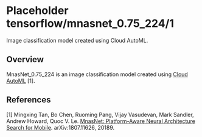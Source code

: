 # Placeholder tensorflow/mnasnet_0.75_224/1
Image classification model created using Cloud AutoML.

<!-- module-type: image-classification -->
<!-- task: image-classification -->

## Overview

MnasNet_0.75_224 is an image classification model
created using [Cloud AutoML](https://cloud.google.com/automl/) [1].

## References

[1] Mingxing Tan, Bo Chen, Ruoming Pang, Vijay Vasudevan, Mark Sandler,
Andrew Howard, Quoc V. Le. [MnasNet: Platform-Aware Neural Architecture Search for Mobile](https://arxiv.org/abs/1807.11626).
arXiv:1807.11626, 20189.
